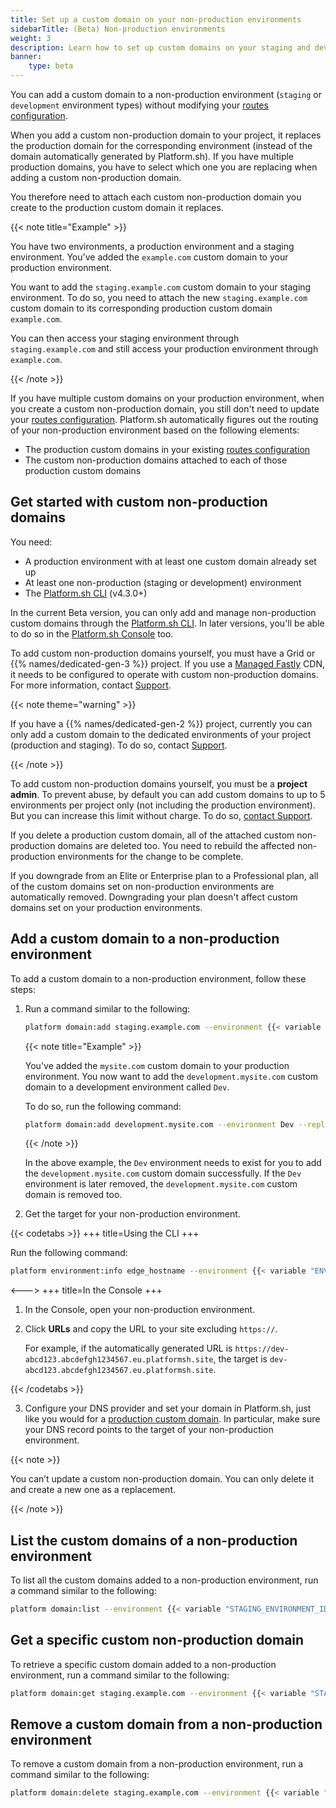 ```yaml
---
title: Set up a custom domain on your non-production environments
sidebarTitle: (Beta) Non-production environments
weight: 3
description: Learn how to set up custom domains on your staging and development environments
banner: 
    type: beta
---
```


You can add a custom domain to a non-production environment (`staging` or `development` environment types)
without modifying your [routes configuration](../../define-routes/_index.md).

When you add a custom non-production domain to your project,
it replaces the production domain for the corresponding environment
(instead of the domain automatically generated by Platform.sh).
If you have multiple production domains,
you have to select which one you are replacing when adding a custom non-production domain.

You therefore need to attach each custom non-production domain you create to the production custom domain it replaces.

{{< note title="Example" >}}

You have two environments, a production environment and a staging environment.
You've added the `example.com` custom domain to your production environment.

You want to add the `staging.example.com` custom domain to your staging environment.
To do so, you need to attach the new `staging.example.com` custom domain
to its corresponding production custom domain `example.com`. 

You can then access your staging environment through `staging.example.com`
and still access your production environment through `example.com`.

{{< /note >}}

If you have multiple custom domains on your production environment,
when you create a custom non-production domain,
you still don't need to update your [routes configuration](../../define-routes/_index.md).
Platform.sh automatically figures out the routing of your non-production environment
based on the following elements:

- The production custom domains in your existing [routes configuration](../../define-routes/_index.md)
- The custom non-production domains attached to each of those production custom domains

## Get started with custom non-production domains

You need:

- A production environment with at least one custom domain already set up
- At least one non-production (staging or development) environment
- The [Platform.sh CLI](../../administration/cli/_index.md) (v4.3.0+)

In the current Beta version,
you can only add and manage non-production custom domains through the [Platform.sh CLI](../../administration/cli/_index.md).
In later versions,
you'll be able to do so in the [Platform.sh Console](../../administration/web/_index.md) too.

To add custom non-production domains yourself,
you must have a Grid or {{% names/dedicated-gen-3 %}} project.
If you use a [Managed Fastly](../cdn/managed-fastly.md) CDN,
it needs to be configured to operate with custom non-production domains.
For more information, contact [Support](https://console.platform.sh/-/users/~/tickets/open).   

{{< note theme="warning" >}}

If you have a {{% names/dedicated-gen-2 %}} project,
currently you can only add a custom domain to the dedicated environments of your project (production and staging).
To do so, contact [Support](https://console.platform.sh/-/users/~/tickets/open).

{{< /note >}}

To add custom non-production domains yourself, you must be a **project admin**.
To prevent abuse, by default you can add custom domains to up to 5 environments per project only (not including the production environment).
But you can increase this limit without charge.
To do so, [contact Support](../../overview/get-support.md).

If you delete a production custom domain,
all of the attached custom non-production domains are deleted too.
You need to rebuild the affected non-production environments for the change to be complete.

If you downgrade from an Elite or Enterprise plan to a Professional plan,
all of the custom domains set on non-production environments are automatically removed.
Downgrading your plan doesn't affect custom domains set on your production environments.

## Add a custom domain to a non-production environment

To add a custom domain to a non-production environment, follow these steps:

1. Run a command similar to the following:

   ```bash
   platform domain:add staging.example.com --environment {{< variable "STAGING_ENVIRONMENT_ID" >}} --replace {{< variable "PRODUCTION_CUSTOM_DOMAIN_TO_REPLACE" >}}
   ```

   {{< note title="Example" >}}

   You've added the `mysite.com` custom domain to your production environment.
   You now want to add the `development.mysite.com` custom domain to a development environment called `Dev`.

   To do so, run the following command:

   ```bash
   platform domain:add development.mysite.com --environment Dev --replace mysite.com
   ```

   {{< /note >}}

   In the above example, the `Dev` environment needs to exist
   for you to add the `development.mysite.com` custom domain successfully.
   If the `Dev` environment is later removed,
   the `development.mysite.com` custom domain is removed too.

2. Get the target for your non-production environment.

{{< codetabs >}}
+++
title=Using the CLI
+++

Run the following command:

```bash
platform environment:info edge_hostname --environment {{< variable "ENVIRONMENT_NAME" >}}
```

<--->
+++
title=In the Console
+++

1. In the Console, open your non-production environment.
2. Click **URLs** and copy the URL to your site excluding `https://`.

   For example, if the automatically generated URL is `https://dev-abcd123.abcdefgh1234567.eu.platformsh.site`,
   the target is `dev-abcd123.abcdefgh1234567.eu.platformsh.site`.

{{< /codetabs >}}

3. Configure your DNS provider and set your domain in Platform.sh,
   just like you would for a [production custom domain](../steps/_index.md).
   In particular, make sure your DNS record points to the target of your non-production environment.

{{< note >}}

You can’t update a custom non-production domain.
You can only delete it and create a new one as a replacement.

{{< /note >}}

## List the custom domains of a non-production environment

To list all the custom domains added to a non-production environment,
run a command similar to the following:

```bash
platform domain:list --environment {{< variable "STAGING_ENVIRONMENT_ID" >}}
```

## Get a specific custom non-production domain

To retrieve a specific custom domain added to a non-production environment,
run a command similar to the following:

```bash
platform domain:get staging.example.com --environment {{< variable "STAGING_ENVIRONMENT_ID" >}}
```

## Remove a custom domain from a non-production environment

To remove a custom domain from a non-production environment,
run a command similar to the following:

```bash
platform domain:delete staging.example.com --environment {{< variable "STAGING_ENVIRONMENT_ID" >}}
```
